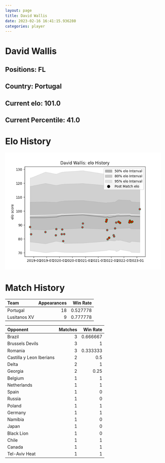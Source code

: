 ```yaml
---  
layout: page  
title: David Wallis  
date: 2023-02-16 16:41:15.936280  
categories: player  
---
```

# David Wallis

## Positions: FL

## Country: Portugal

## Current elo: 101.0

## Current Percentile: 41.0

# Elo History


![elo history](history_DavidWallis.png)
# Match History


| Team         |   Appearances |   Win Rate |
|:-------------|--------------:|-----------:|
| Portugal     |            18 |   0.527778 |
| Lusitanos XV |             9 |   0.777778 |

| Opponent                 |   Matches |   Win Rate |
|:-------------------------|----------:|-----------:|
| Brazil                   |         3 |   0.666667 |
| Brussels Devils          |         3 |   1        |
| Romania                  |         3 |   0.333333 |
| Castilla y Leon Iberians |         2 |   0.5      |
| Delta                    |         2 |   1        |
| Georgia                  |         2 |   0.25     |
| Belgium                  |         1 |   1        |
| Netherlands              |         1 |   1        |
| Spain                    |         1 |   0        |
| Russia                   |         1 |   0        |
| Poland                   |         1 |   1        |
| Germany                  |         1 |   1        |
| Namibia                  |         1 |   0        |
| Japan                    |         1 |   0        |
| Black Lion               |         1 |   0        |
| Chile                    |         1 |   1        |
| Canada                   |         1 |   1        |
| Tel-Aviv Heat            |         1 |   1        |
